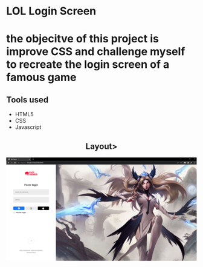 <h1>LOL Login Screen<h1>
 the objecitve of this project is improve CSS and challenge myself to recreate the login screen of a famous game
<h2>Tools used</h2>
<ul>
<li>HTML5</li>
<li>CSS</li>
<li>Javascript</li>
</ul>
<h2 align="center">Layout></h2>

![](images/finished%20login-screen.PNG)
